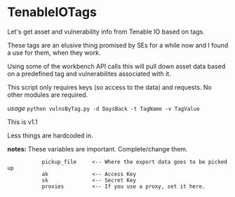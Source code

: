 # TenableIOTags
Let's get asset and vulnerability info from Tenable IO based on tags.

These tags are an elusive thing promised by SEs for a while now and I found a use for them, when they work.

Using some of the workbench API calls this will pull down asset data based on a predefined tag and vulnerabilites associated with it.

This script only requires keys (so access to the data) and requests.  No other modules are required.

*usage* `python vulnsByTag.py -d DaysBack -t TagName -v TagValue`

This is v1.1 

Less things are hardcoded in.

******notes:******      These variables are important.  Complete/change them.

               pickup_file     <-- Where the export data goes to be picked up
               ak              <-- Access Key
               sk              <-- Secret Key
               proxies         <-- If you use a proxy, set it here.
